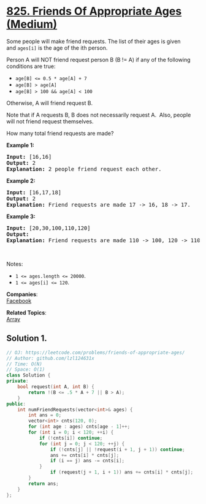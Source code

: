 # [825. Friends Of Appropriate Ages (Medium)](https://leetcode.com/problems/friends-of-appropriate-ages/)

<p>Some people will make friend requests. The&nbsp;list of their ages is given and&nbsp;<code>ages[i]</code>&nbsp;is the age of the&nbsp;ith person.&nbsp;</p>

<p>Person A will NOT friend request person B (B != A) if any of the following conditions are true:</p>

<ul>
	<li><code>age[B]&nbsp;&lt;= 0.5 * age[A]&nbsp;+ 7</code></li>
	<li><code>age[B]&nbsp;&gt; age[A]</code></li>
	<li><code>age[B]&nbsp;&gt; 100 &amp;&amp;&nbsp;age[A]&nbsp;&lt; 100</code></li>
</ul>

<p>Otherwise, A will friend request B.</p>

<p>Note that if&nbsp;A requests B, B does not necessarily request A.&nbsp; Also, people will not friend request themselves.</p>

<p>How many total friend requests are made?</p>

<p><strong>Example 1:</strong></p>

<pre><strong>Input: </strong>[16,16]
<strong>Output: </strong>2
<strong>Explanation: </strong>2 people friend request each other.
</pre>

<p><strong>Example 2:</strong></p>

<pre><strong>Input: </strong>[16,17,18]
<strong>Output: </strong>2
<strong>Explanation: </strong>Friend requests are made 17 -&gt; 16, 18 -&gt; 17.</pre>

<p><strong>Example 3:</strong></p>

<pre><strong>Input: </strong>[20,30,100,110,120]
<strong>Output: </strong>
<strong>Explanation: </strong>Friend requests are made 110 -&gt; 100, 120 -&gt; 110, 120 -&gt; 100.
</pre>

<p>&nbsp;</p>

<p>Notes:</p>

<ul>
	<li><code>1 &lt;= ages.length&nbsp;&lt;= 20000</code>.</li>
	<li><code>1 &lt;= ages[i] &lt;= 120</code>.</li>
</ul>


**Companies**:  
[Facebook](https://leetcode.com/company/facebook)

**Related Topics**:  
[Array](https://leetcode.com/tag/array/)

## Solution 1.

```cpp
// OJ: https://leetcode.com/problems/friends-of-appropriate-ages/
// Author: github.com/lzl124631x
// Time: O(N)
// Space: O(1)
class Solution {
private:
    bool request(int A, int B) {
        return !(B <= .5 * A + 7 || B > A);
    }
public:
    int numFriendRequests(vector<int>& ages) {
        int ans = 0;
        vector<int> cnts(120, 0);
        for (int age : ages) cnts[age - 1]++;
        for (int i = 0; i < 120; ++i) {
            if (!cnts[i]) continue;
            for (int j = 0; j < 120; ++j) {
                if (!cnts[j] || !request(i + 1, j + 1)) continue;
                ans += cnts[i] * cnts[j];
                if (i == j) ans -= cnts[i];
            }
                if (request(j + 1, i + 1)) ans += cnts[i] * cnts[j];
        }
        return ans;
    }
};
```